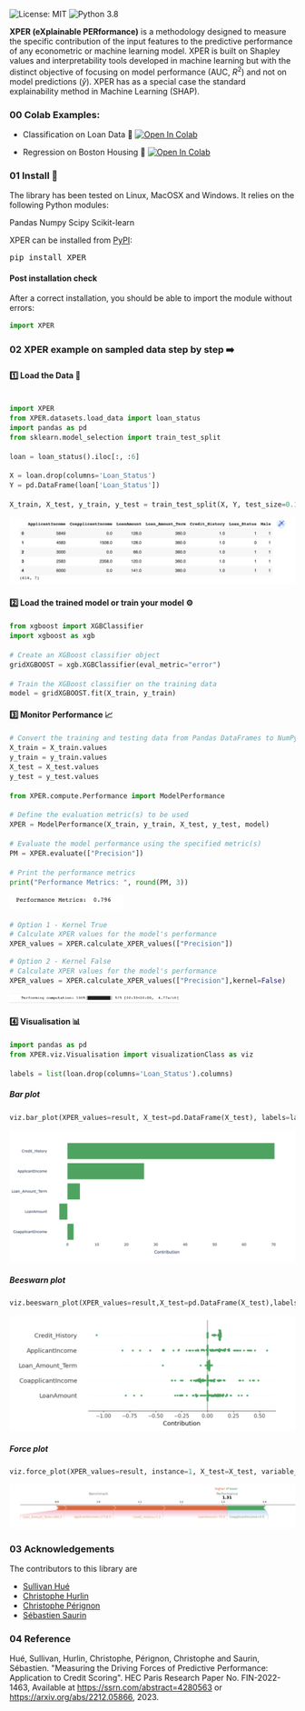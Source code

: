 ![License: MIT](https://img.shields.io/badge/license-MIT-yellow.svg)
![Python 3.8](https://img.shields.io/badge/python-3.8%20%7C%203.9%20%7C%203.10-blue)


**XPER (eXplainable PERformance)** is a methodology designed to measure the specific contribution of the input features to the predictive performance of any econometric or machine learning model. XPER is built on Shapley values and interpretability tools developed in machine learning but with the distinct objective of focusing on model performance (AUC, $R^2$) and not on model predictions ($\hat{y}$). XPER has as a special case the standard explainability method in Machine Learning (SHAP).


### 00 Colab Examples:
* Classification on Loan Data 🎯
[![Open In Colab](https://colab.research.google.com/assets/colab-badge.svg)](https://colab.research.google.com/drive/1K-_wSENq-s1PUZys-cyJ8zIViRd0gdl2?usp=sharing)


* Regression on Boston Housing 🎯
[![Open In Colab](https://colab.research.google.com/assets/colab-badge.svg)](https://colab.research.google.com/drive/16Jahf7JbRB2Y62xXbaE617k9GU5cD1Nk?usp=sharing)

### 01 Install 🚀
The library has been tested on Linux, MacOSX and Windows. It relies on the following Python modules:

Pandas
Numpy
Scipy
Scikit-learn

XPER can be installed from [PyPI](https://pypi.org/project/XPER):

<pre>
pip install XPER
</pre>

#### Post installation check
After a correct installation, you should be able to import the module without errors:

```python
import XPER
```

### 02 XPER example on sampled data step by step ➡️


#### 1️⃣ Load the Data 💽


```python

import XPER
from XPER.datasets.load_data import loan_status
import pandas as pd
from sklearn.model_selection import train_test_split

loan = loan_status().iloc[:, :6]

X = loan.drop(columns='Loan_Status')
Y = pd.DataFrame(loan['Loan_Status'])

X_train, X_test, y_train, y_test = train_test_split(X, Y, test_size=0.15, random_state=3)
```
![loan](images/dataset.png)


#### 2️⃣ Load the trained model or train your model ⚙️

```python
from xgboost import XGBClassifier
import xgboost as xgb

# Create an XGBoost classifier object
gridXGBOOST = xgb.XGBClassifier(eval_metric="error")

# Train the XGBoost classifier on the training data
model = gridXGBOOST.fit(X_train, y_train)

```

#### 3️⃣ Monitor Performance 📈

```python
# Convert the training and testing data from Pandas DataFrames to NumPy arrays
X_train = X_train.values
y_train = y_train.values
X_test = X_test.values
y_test = y_test.values

from XPER.compute.Performance import ModelPerformance

# Define the evaluation metric(s) to be used
XPER = ModelPerformance(X_train, y_train, X_test, y_test, model)

# Evaluate the model performance using the specified metric(s)
PM = XPER.evaluate(["Precision"])

# Print the performance metrics
print("Performance Metrics: ", round(PM, 3))

```
<img src="images/perf.png" alt="metrics" width="200">

```python
# Option 1 - Kernel True
# Calculate XPER values for the model's performance
XPER_values = XPER.calculate_XPER_values(["Precision"])
```

```python
# Option 2 - Kernel False
# Calculate XPER values for the model's performance
XPER_values = XPER.calculate_XPER_values(["Precision"],kernel=False)
```
<img src="images/kernel-false.png" alt="metrics" width="300">

#### 4️⃣ Visualisation 📊

```python
import pandas as pd
from XPER.viz.Visualisation import visualizationClass as viz

labels = list(loan.drop(columns='Loan_Status').columns)
```

##### Bar plot 

```python
viz.bar_plot(XPER_values=result, X_test=pd.DataFrame(X_test), labels=labels, p=6,percentage=True)
```
![sample](images/chart3.png)


##### Beeswarn plot

```python
viz.beeswarn_plot(XPER_values=result,X_test=pd.DataFrame(X_test),labels=labels)
```
![sample](images/chart5.png)

##### Force plot

```python
viz.force_plot(XPER_values=result, instance=1, X_test=X_test, variable_name=labels, figsize=(16,4))
```
![sample](images/chart2.png)

### 03 Acknowledgements

The contributors to this library are 
* [Sullivan Hué](https://www.amse-aixmarseille.fr/fr/membres/hu%C3%A9)
* [Christophe Hurlin](https://sites.google.com/view/christophe-hurlin/home)
* [Christophe Pérignon](https://www.hec.edu/fr/faculty-research/faculty-directory/faculty-member/perignon-christophe)
* [Sébastien Saurin](https://papers.ssrn.com/sol3/cf_dev/AbsByAuth.cfm?per_id=4582330)



### 04 Reference

Hué, Sullivan, Hurlin, Christophe, Pérignon, Christophe and Saurin, Sébastien. "Measuring the Driving Forces of Predictive Performance: Application to Credit Scoring". HEC Paris Research Paper No. FIN-2022-1463, Available at https://ssrn.com/abstract=4280563 or https://arxiv.org/abs/2212.05866, 2023.

